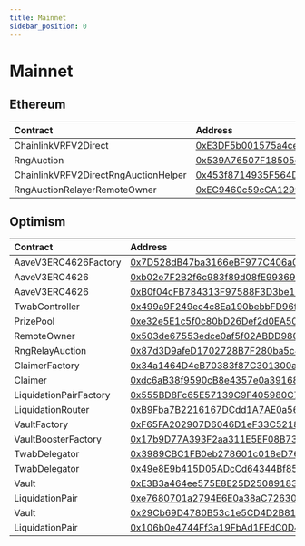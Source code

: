 ```yaml
---
title: Mainnet
sidebar_position: 0
---
```


# Mainnet

## Ethereum

| Contract | Address |
| :--- | :--- |
| ChainlinkVRFV2Direct | [0xE3DF5b001575a4ce800f6f3770B7f22cBe95d8F9](https://etherscan.io/address/0xE3DF5b001575a4ce800f6f3770B7f22cBe95d8F9) |
| RngAuction | [0x539A76507F18505cA696d618F8A684814c867F41](https://etherscan.io/address/0x539A76507F18505cA696d618F8A684814c867F41) |
| ChainlinkVRFV2DirectRngAuctionHelper | [0x453f8714935F564DE2E8aF3C00D52447A58b2c14](https://etherscan.io/address/0x453f8714935F564DE2E8aF3C00D52447A58b2c14) |
| RngAuctionRelayerRemoteOwner | [0xEC9460c59cCA1299b0242D6AF426c21223ccCD24](https://etherscan.io/address/0xEC9460c59cCA1299b0242D6AF426c21223ccCD24) |

## Optimism

| Contract | Address |
| :--- | :--- |
| AaveV3ERC4626Factory | [0x7D528dB47ba3166eBF977C406a091A8e2E6C8910](https://optimistic.etherscan.io/address/0x7D528dB47ba3166eBF977C406a091A8e2E6C8910) |
| AaveV3ERC4626 | [0xb02e7F2B2f6c983f89d08fE9936971a0a7Eca653](https://optimistic.etherscan.io/address/0xb02e7F2B2f6c983f89d08fE9936971a0a7Eca653) |
| AaveV3ERC4626 | [0xB0f04cFB784313F97588F3D3be1b26C231122232](https://optimistic.etherscan.io/address/0xB0f04cFB784313F97588F3D3be1b26C231122232) |
| TwabController | [0x499a9F249ec4c8Ea190bebbFD96f9A83bf4F6E52](https://optimistic.etherscan.io/address/0x499a9F249ec4c8Ea190bebbFD96f9A83bf4F6E52) |
| PrizePool | [0xe32e5E1c5f0c80bD26Def2d0EA5008C107000d6A](https://optimistic.etherscan.io/address/0xe32e5E1c5f0c80bD26Def2d0EA5008C107000d6A) |
| RemoteOwner | [0x503de67553edce0af5f02ABDD980b0Fe7Cc3BF65](https://optimistic.etherscan.io/address/0x503de67553edce0af5f02ABDD980b0Fe7Cc3BF65) |
| RngRelayAuction | [0x87d3D9afeD1702728B7F280ba5c4b4c55DEfa557](https://optimistic.etherscan.io/address/0x87d3D9afeD1702728B7F280ba5c4b4c55DEfa557) |
| ClaimerFactory | [0x34a1464D4eB70383f87C301300a7096EdBe2aA8c](https://optimistic.etherscan.io/address/0x34a1464D4eB70383f87C301300a7096EdBe2aA8c) |
| Claimer | [0xdc6aB38f9590cB8e4357e0a391689a7C5Ef7681E](https://optimistic.etherscan.io/address/0xdc6aB38f9590cB8e4357e0a391689a7C5Ef7681E) |
| LiquidationPairFactory | [0x555BD8Fc65E57139C9F405980C7A9526A7De8093](https://optimistic.etherscan.io/address/0x555BD8Fc65E57139C9F405980C7A9526A7De8093) |
| LiquidationRouter | [0xB9Fba7B2216167DCdd1A7AE0a564dD43E1b68b95](https://optimistic.etherscan.io/address/0xB9Fba7B2216167DCdd1A7AE0a564dD43E1b68b95) |
| VaultFactory | [0xF65FA202907D6046D1eF33C521889B54BdE08081](https://optimistic.etherscan.io/address/0xF65FA202907D6046D1eF33C521889B54BdE08081) |
| VaultBoosterFactory | [0x17b9D77A393F2aa311E5EF08B73f3239B7f66837](https://optimistic.etherscan.io/address/0x17b9D77A393F2aa311E5EF08B73f3239B7f66837) |
| TwabDelegator | [0x3989CBC1FB0eb278601c018eD7627B07be9De4cB](https://optimistic.etherscan.io/address/0x3989CBC1FB0eb278601c018eD7627B07be9De4cB) |
| TwabDelegator | [0x49e8E9b415D05ADcCd64344Bf85573813747bfA5](https://optimistic.etherscan.io/address/0x49e8E9b415D05ADcCd64344Bf85573813747bfA5) |
| Vault | [0xE3B3a464ee575E8E25D2508918383b89c832f275](https://optimistic.etherscan.io/address/0xE3B3a464ee575E8E25D2508918383b89c832f275) |
| LiquidationPair | [0xe7680701a2794E6E0a38aC72630c535B9720dA5b](https://optimistic.etherscan.io/address/0xe7680701a2794E6E0a38aC72630c535B9720dA5b) |
| Vault | [0x29Cb69D4780B53c1e5CD4D2B817142D2e9890715](https://optimistic.etherscan.io/address/0x29Cb69D4780B53c1e5CD4D2B817142D2e9890715) |
| LiquidationPair | [0x106b0e4744Ff3a19FbAd1FEdC0D4E65213e6CBF2](https://optimistic.etherscan.io/address/0x106b0e4744Ff3a19FbAd1FEdC0D4E65213e6CBF2) |

